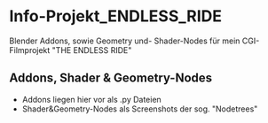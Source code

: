 # Info-Projekt_ENDLESS_RIDE
 Blender Addons, sowie Geometry und- Shader-Nodes für mein CGI-Filmprojekt "THE ENDLESS RIDE"

## Addons, Shader & Geometry-Nodes
 - Addons liegen hier vor als .py Dateien
 - Shader&Geometry-Nodes als Screenshots der sog. "Nodetrees"
